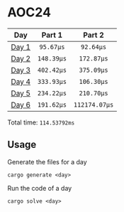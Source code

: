 # AOC24

| Day | Part 1 | Part 2 |
| :---: | :---: | :---:  |
| [Day 1](./src/days/day1.rs) | `95.67µs` | `92.64µs` |
| [Day 2](./src/days/day2.rs) | `148.39µs` | `172.87µs` |
| [Day 3](./src/days/day3.rs) | `402.42µs` | `375.09µs` |
| [Day 4](./src/days/day4.rs) | `333.93µs` | `106.30µs` |
| [Day 5](./src/days/day5.rs) | `234.22µs` | `210.70µs` |
| [Day 6](./src/days/day6.rs) | `191.62µs` | `112174.07µs` |

Total time: `114.53792ms`

## Usage
Generate the files for a day
```
cargo generate <day>
```

Run the code of a day
```
cargo solve <day>
```






















